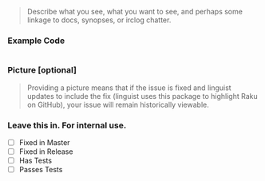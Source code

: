 > Describe what you see, what you want to see, and perhaps some linkage to docs, synopses, or irclog chatter.

### Example Code
```raku

```
### Picture [optional]
> Providing a picture means that if the issue is fixed and linguist updates to include the fix (linguist uses this package to highlight Raku on GitHub), your issue will remain historically viewable.

### Leave this in. For internal use.
- [ ] Fixed in Master
- [ ] Fixed in Release
- [ ] Has Tests
- [ ] Passes Tests
